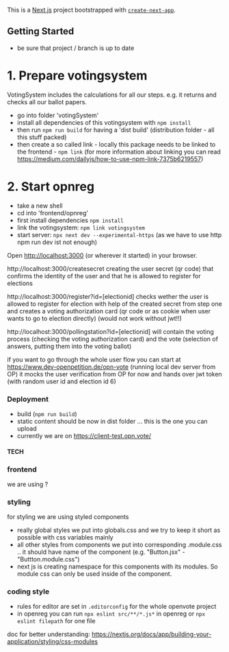 This is a [Next.js](https://nextjs.org/) project bootstrapped with [`create-next-app`](https://github.com/vercel/next.js/tree/canary/packages/create-next-app).


## Getting Started

* be sure that project / branch is up to date

# 1. Prepare votingsystem
VotingSystem includes the calculations for all our steps. e.g. it returns and checks all our ballot papers.

* go into folder 'votingSystem'
* install all dependencies of this votingsystem with `npm install`
* then run `npm run build` for having a 'dist build' (distribution folder - all this stuff packed)
* then create a so called link - locally this package needs to be linked to the frontend - `npm link`
(for more information about linking you can read https://medium.com/dailyjs/how-to-use-npm-link-7375b6219557)

# 2. Start opnreg
* take a new shell
* cd into 'frontend/opnreg'
* first install dependencies `npm install`
* link the votingsystem: `npm link votingsystem`
* start server: `npx next dev --experimental-https` (as we have to use http npm run dev ist not enough)

Open [http://localhost:3000](http://localhost:3000) (or wherever it started) in your browser.

http://localhost:3000/createsecret
creating the user secret (qr code) that confirms the identity of the user and that he is allowed to register for elections

http://localhost:3000/register?id=[electionid]
checks wether the user is allowed to register for election with help of the created secret from step one and creates a voting authorization card (qr code or as cookie when user wants to go to election directly)
(would not work without jwt!!)

http://localhost:3000/pollingstation?id=[electionid]
will contain the voting process (checking the voting authorization card) and the vote (selection of answers, putting them into the voting ballot)

if you want to go through the whole user flow you can start at https://www.dev-openpetition.de/opn-vote (running local dev server from OP) 
it mocks the user verification from OP for now and hands over jwt token (with random user id and election id 6)

### Deployment

* build (`npm run build`)
* static content should be now in dist folder ... this is the one you can upload
* currently we are on https://client-test.opn.vote/

#### TECH

### frontend 

we are using ?

### styling 

for styling we are using styled components 
* really global styles we put into globals.css and we try to keep it short as possible with css variables mainly
* all other styles from components we put into corresponding .module.css .. it should have name of the component (e.g. "Button.jsx" - "Buttton.module.css")
* next js is creating namespace for this components with its modules. So module css can only be used inside of the component.

### coding style
* rules for editor are set in `.editorconfig` for the whole openvote project
* in openreg you can run `npx eslint src/**/*.js*` in openreg or `npx eslint filepath` for one file

doc for better understanding: https://nextjs.org/docs/app/building-your-application/styling/css-modules